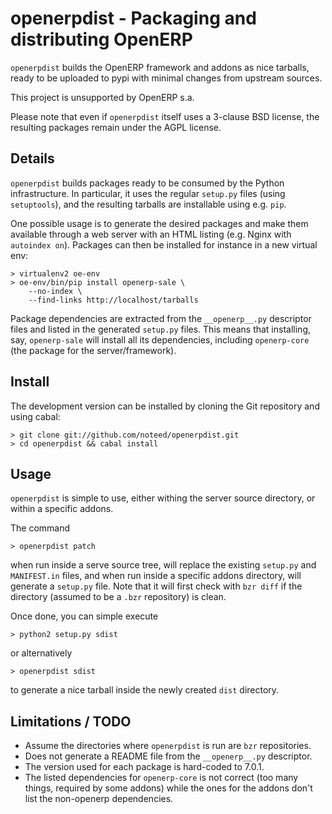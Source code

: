 # openerpdist - Packaging and distributing OpenERP

`openerpdist` builds the OpenERP framework and addons as nice tarballs, ready
to be uploaded to pypi with minimal changes from upstream sources.

This project is unsupported by OpenERP s.a.

Please note that even if `openerpdist` itself uses a 3-clause BSD license, the
resulting packages remain under the AGPL license.

## Details

`openerpdist` builds packages ready to be consumed by the Python
infrastructure. In particular, it uses the regular `setup.py` files (using
`setuptools`), and the resulting tarballs are installable using e.g. `pip`.

One possible usage is to generate the desired packages and make them available
through a web server with an HTML listing (e.g. Nginx with `autoindex on`).
Packages can then be installed for instance in a new virtual env:

    > virtualenv2 oe-env
    > oe-env/bin/pip install openerp-sale \
        --no-index \
        --find-links http://localhost/tarballs

Package dependencies are extracted from the `__openerp__.py` descriptor files
and listed in the generated `setup.py` files. This means that installing, say,
`openerp-sale` will install all its dependencies, including `openerp-core` (the
package for the server/framework).

## Install

The development version can be installed by cloning the Git repository and using cabal:

    > git clone git://github.com/noteed/openerpdist.git
    > cd openerpdist && cabal install

## Usage

`openerpdist` is simple to use, either withing the server source directory, or
within a specific addons.

The command

    > openerpdist patch

when run inside a serve source tree, will replace the existing `setup.py` and
`MANIFEST.in` files, and when run inside a specific addons directory, will
generate a `setup.py` file. Note that it will first check with `bzr diff` if
the directory (assumed to be a `.bzr` repository) is clean.

Once done, you can simple execute

    > python2 setup.py sdist

or alternatively

    > openerpdist sdist

to generate a nice tarball inside the newly created `dist` directory.

## Limitations / TODO

- Assume the directories where `openerpdist` is run are `bzr` repositories.
- Does not generate a README file from the `__openerp__.py` descriptor.
- The version used for each package is hard-coded to 7.0.1.
- The listed dependencies for `openerp-core` is not correct (too many things,
  required by some addons) while the ones for the addons don't list the
  non-openerp dependencies.

